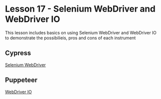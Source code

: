 # Lesson 17 - Selenium WebDriver and WebDriver IO
This lesson includes basics on using Selenium WebDriver and WebDriver IO to demonstrate the possibilieis, pros and cons of each instrument

## Cypress
[Selenium WebDriver](./selenium-webdriver)

## Puppeteer
[WebDriver IO](./webdriver-io)
